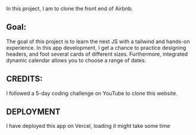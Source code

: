 In this project, I am to clone the front end of Airbnb.
## Goal:
The goal of this project is to learn the next JS with a tailwind and hands-on experience.
In this app development, I get a chance to practice designing headers, and foot several cards of different sizes. Furthermore, integrated dynamic calendar allows you to choose a range of dates.

## CREDITS:
I followed a 5-day coding challenge on YouTube to clone this website.

## DEPLOYMENT 
I have deployed this app on Vercel, loading it might take some time
